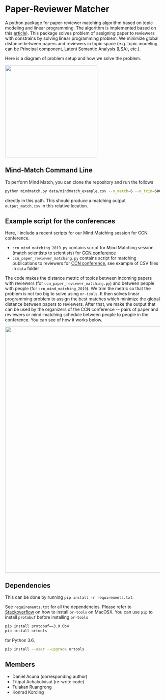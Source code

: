 # Paper-Reviewer Matcher

A python package for paper-reviewer matching algorithm based on topic modeling and linear programming. The algorithm is implemented based on this [article](http://www.cis.upenn.edu/~cjtaylor/PUBLICATIONS/pdfs/TaylorTR08.pdf)). This package solves problem of assigning paper to reviewers with constrains by solving linear programming problem. We minimize global distance between papers and reviewers in topic space (e.g. topic modeling can be Principal component, Latent Semantic Analysis (LSA), etc.).

Here is a diagram of problem setup and how we solve the problem.

<img src="figures/problem_setup.png" width="300">

## Mind-Match Command Line

To perform Mind Match, you can clone the repository and run the follows

``` sh
python mindmatch.py data/mindmatch_example.csv --n_match=6 --n_trim=600
```

directly in this path. This should produce a matching output `output_match.csv` in this relative location.

## Example script for the conferences

Here, I include a recent scripts for our Mind Matching session for CCN conference.

- `ccn_mind_matching_2019.py` contains script for Mind Matching session (match scientists to scientists) for [CCN conference](https://ccneuro.org/2018/)
- `ccn_paper_reviewer_matching.py` contains script for matching publications to reviewers for [CCN conference](https://ccneuro.org/2019/), see example of CSV files in `data` folder

The code makes the distance metric of topics between incoming papers with reviewers (for `ccn_paper_reviewer_matching.py`) and
between people with people (for `ccn_mind_matching_2019`). We trim the metric so that the problem is not too big to solve using `or-tools`.
It then solves linear programming problem to assign the best matches which minimize the global distance between papers to reviewers.
After that, we make the output that can be used by the organizers of the CCN conference -- pairs of paper and reviewers or mind-matching
schedule between people to people in the conference.
You can see of how it works below.

<img src="figures/paper_reviewer_matching.png" width="800">

## Dependencies

This can be done by running `pip install -r requirements.txt`.

See `requirements.txt` for all the dependencies. Please refer to [Stackoverflow](http://stackoverflow.com/questions/26593497/cant-install-or-tools-on-mac-10-10) on how to install `or-tools` on MacOSX. You can use `pip` to install `protobuf` before installing `or-tools`

```bash
pip install protobuf==3.0.0b4
pip install ortools
```

for Python 3.6,

```bash
pip install --user --upgrade ortools
```

## Members

- Daniel Acuna (corresponding author)
- Titipat Achakulvisut (re-write code)
- Tulakan Ruangrong
- Konrad Kording
